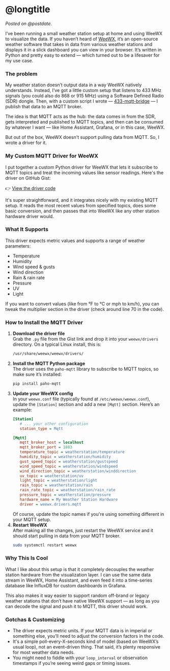 <!-- title = WeeWX MQTT driver -->
<!-- longtitle = Collecting weather data from MQTT in WeeWX using a custom driver -->
<!-- postdate = 26th of January 2025 -->
<!-- description = Testing the performance of Minecraft servers on various (cheap) VPSs and other hosts. -->

# @longtitle

_Posted on @postdate._

I’ve been running a small weather station setup at home and using WeeWX to visualize the data.
If you haven’t heard of [WeeWX](https://www.weewx.com/), it’s an open-source weather software that takes in data from various weather
stations and displays it in a slick dashboard you can view in your browser. It’s written in Python and pretty
easy to extend — which turned out to be a lifesaver for my use case.


### The problem
My weather station doesn’t output data in a way WeeWX natively understands. Instead, I’ve got a little custom setup
that listens to 433 MHz signals (you could also do 868 or 915 MHz) using a Software Defined Radio (SDR) dongle.
Then, with a custom script I wrote — [433-mqtt-bridge](https://github.com/WouterGritter/433-mqtt-bridge) — I publish
that data to an MQTT broker.

The idea is that MQTT acts as the hub: the data comes in from the SDR, gets interpreted and published to MQTT topics,
and then can be consumed by whatever I want — like Home Assistant, Grafana, or in this case, WeeWX.

But out of the box, WeeWX doesn't support pulling data from MQTT. So, I wrote a driver for it.


### My Custom MQTT Driver for WeeWX
I put together a custom Python driver for WeeWX that lets it subscribe to MQTT topics and treat the incoming
values like sensor readings. Here's the driver on GitHub Gist:

👉 [View the driver code](https://gist.github.com/WouterGritter/4f3a0c598323df536dcf9e8807c8d7a6)

It's super straightforward, and it integrates nicely with my existing MQTT setup. It reads the most recent values
from specified topics, does some basic conversion, and then passes that into WeeWX like any other
station hardware driver would.


### What It Supports
This driver expects metric values and supports a range of weather parameters:

- Temperature
- Humidity
- Wind speed & gusts
- Wind direction
- Rain & rain rate
- Pressure
- UV
- Light

If you want to convert values (like from °F to °C or mph to km/h), you can tweak the multiplier section in the
driver (check around line 70 in the code).

### How to Install the MQTT Driver
1. **Download the driver file** <br>
   Grab the `.py` file from the Gist link and drop it into your `weewx/drivers` directory. On a typical Linux install, this is:
   ```bash
   /usr/share/weewx/weewx/drivers/
   ```
2. **Install the MQTT Python package** <br>
   The driver uses the `paho-mqtt` library to subscribe to MQTT topics, so make sure it’s installed:
   ```bash
   pip install paho-mqtt
   ```
3. **Update your WeeWX config** <br>
   In your `weewx.conf` file (typically found at `/etc/weewx/weewx.conf`), update the `[Station]` section and add a new `[Mqtt]` section. Here’s an example:
   ```ini
   [Station]
      # ... your other configuration
      station_type = Mqtt
   
   [Mqtt]
      mqtt_broker_host = localhost
      mqtt_broker_port = 1883
      temperature_topic = weatherstation/temperature
      humidity_topic = weatherstation/humidity
      gust_speed_topic = weatherstation/gustspeed
      wind_speed_topic = weatherstation/windspeed
      wind_direction_topic = weatherstation/winddirection
      uv_topic = weatherstation/uv
      light_topic = weatherstation/light
      rain_topic = weatherstation/rain
      rain_rate_topic = weatherstation/rain_rate
      pressure_topic = weatherstation/pressure
      hardware_name = My Weather Station Hardware
      driver = weewx.drivers.mqtt
   ```
   Of course, update the topic names if you're using something different in your MQTT setup.
4. **Restart WeeWX** <br>
   After making all the changes, just restart the WeeWX service and it should start pulling in data from your MQTT broker.
   ```bash
   sudo systemctl restart weewx
   ```


### Why This Is Cool
What I like about this setup is that it completely decouples the weather station hardware from the visualization layer.
I can use the same data stream in WeeWX, Home Assistant, and even feed it into a time-series database like
InfluxDB for custom dashboards in Grafana.

This also makes it way easier to support random off-brand or legacy weather stations that don’t have native
WeeWX support — as long as you can decode the signal and push it to MQTT, this driver should work.


### Gotchas & Customizing
- The driver expects metric units. If your MQTT data is in imperial or something else, you’ll need to adjust the conversion factors in the code.
- It's a simple poll-every-X-seconds kind of model (based on WeeWX’s usual loop), not an event-driven thing. That said, it’s plenty responsive for most weather data needs.
- You might need to fiddle with your `loop_interval` or observation timestamps if you’re seeing weird gaps or timing issues.

